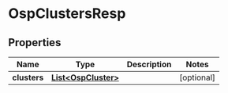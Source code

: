 # OspClustersResp

## Properties
Name | Type | Description | Notes
------------ | ------------- | ------------- | -------------
**clusters** | [**List&lt;OspCluster&gt;**](OspCluster.md) |  |  [optional]

